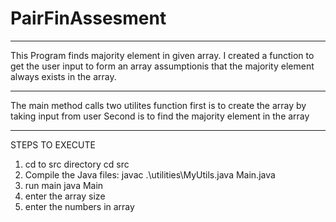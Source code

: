 # PairFinAssesment



*****************************************************************
This Program finds majority element in given array. 
I created a function to get the user input to form an array
assumptionis that the majority element always exists in the array.
*****************************************************************
The main method calls two utilites function 
first is to create the array by taking input from user
Second is to find the majority element in the array
*****************************************************************
STEPS TO EXECUTE

1. cd to  src directory
    cd src
2. Compile the Java files:
    javac .\utilities\MyUtils.java Main.java
3. run main
    java Main
4. enter the array size
5. enter the numbers in array

